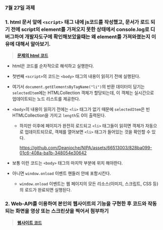 ### 7월 27일 과제

### 1. html 문서 앞에 `<script>` 태그 내에 js코드를 작성했고, 문서가 로드 되기 전에 script의 element를 가져오지 못한 상태에서 console.log로 디버그하여 개발자도구에 확인해보았을때는 왜 element를 가져와졌는지 이유에 대해서 알아보기. 

> [**문제의 html 코드**](./subject.html)

- html은 코드를 순차적으로 해석하고 실행한다.
- 첫번째 `<script>`의 코드는 `<body>` 태그의 내용이 읽히기 전에 실행된다.
- 여기서 `document.getElementsByTagName("li")`의 반환 데이터이 담기는 `selectedItem`에는 HTMLCollection 객체가 할당되는데, 이 객체는 실시간으로 업데이트되는 노드 리스트를 제공한다.
- `<body>`의 내용이 읽히기 전에는 `<li>` 태그가 없기 때문에 `selectedItem`은 빈 HTMLCollection을 가지고 `length`도 0이 출력된다. 
  - 하지만 이후에 페이지가 완전히 로드되고 `<li>` 태그들이 읽히면 객체가 자동으로 업데이트되므로, 객체를 열어보면 `<li>` 태그가 들어있는 것을 확인할 수 있다.
  
    https://github.com/Deanioche/NIPA/assets/66513003/828ba099-01c6-408a-ba1b-348054e30642
    
- 보통 이런 코드는 `<body>` 태그의 마지막 부분에 위치 해야한다.
- 아니면 `window.onload` 이벤트 핸들러 안에 포함시킨다.
  - `window.onload` 이벤트는 웹 페이지의 모든 리소스(이미지, 스크립트, CSS 등)의 로드가 완료되면 실행된다.

### 2. Web-API를 이용하여 본인의 웹사이트의 기능을 구현한 후 코드와 작동되는 화면을 영상 또는 스크린샷을 찍어서 첨부하기

> [**웹사이트 코드**](/web_basic/)
